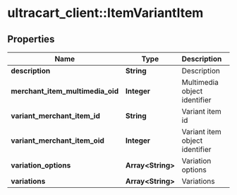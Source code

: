 # ultracart_client::ItemVariantItem

## Properties
Name | Type | Description | Notes
------------ | ------------- | ------------- | -------------
**description** | **String** | Description | [optional] 
**merchant_item_multimedia_oid** | **Integer** | Multimedia object identifier | [optional] 
**variant_merchant_item_id** | **String** | Variant item id | [optional] 
**variant_merchant_item_oid** | **Integer** | Variant item object identifier | [optional] 
**variation_options** | **Array&lt;String&gt;** | Variation options | [optional] 
**variations** | **Array&lt;String&gt;** | Variations | [optional] 


